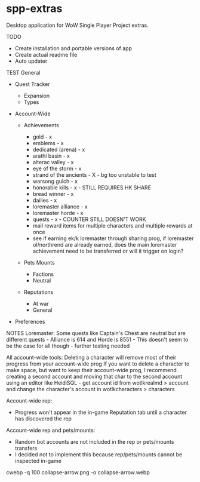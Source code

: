 # spp-extras
Desktop application for WoW Single Player Project extras.

TODO
- Create installation and portable versions of app
- Create actual readme file
- Auto updater

TEST
General
  - Quest Tracker
    - Expansion
    - Types
  - Account-Wide
    - Achievements
      - gold - x
      - emblems - x
      - dedicated (arena) - x
      - arathi basin - x
      - alterac valley - x
      - eye of the storm - x
      - strand of the ancients - X - bg too unstable to test
      - warsong gulch - x
      - honorable kills - x - STILL REQUIRES HK SHARE
      - bread winner - x
      - dailies - x
      - loremaster alliance - x
      - loremaster horde - x
      - quests - x - COUNTER STILL DOESN'T WORK
      - mail reward items for multiple characters and multiple rewards at once
      - see if earning ek/k loremaster through sharing prog, if loremaster ol/northrend are
        already earned, does the main loremaster achievement need to be transferred or will
        it trigger on login? 

    - Pets Mounts
      - Factions
      - Neutral

    - Reputations
      - At war
      - General

  - Preferences


NOTES
Loremaster:
  Some quests like Captain's Chest are neutral but are different quests
    - Alliance is 614 and Horde is 8551
    - This doesn't seem to be the case for all though - further testing needed

All account-wide tools:
  Deleting a character will remove most of their progress from your account-wide prog
  If you want to delete a character to make space, but want to keep their account-wide prog,
  I recommend creating a second account and moving that char to the second account using an
  editor like HeidiSQL
    - get account id from wotlkrealmd > account and change the character's account in wotlkcharacters > characters

Account-wide rep:
  - Progress won't appear in the in-game Reputation tab until a character has discovered the rep

Account-wide rep and pets/mounts:
  - Random bot accounts are not included in the rep or pets/mounts transfers
  - I decided not to implement this because rep/pets/mounts cannot be inspected in-game


cwebp -q 100 collapse-arrow.png -o collapse-arrow.webp
